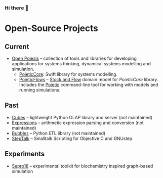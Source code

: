 ### Hi there 👋

# Open-Source Projects

## Current

- [Open Poiesis](https://github.com/OpenPoiesis) – collection of tools and libraries for developing applications for systems thinking, dynamical systems modelling and simulation.
    - [PoieticCore](https://github.com/OpenPoiesis/PoieticCore): Swift library for systems modelling.
    - [PoieticFlows](https://github.com/OpenPoiesis/PoieticFlows) – [Stock and Flow](https://en.wikipedia.org/wiki/Stock_and_flow) domain model for _PoieticCore_ library. Includes the [Poietic](https://github.com/OpenPoiesis/PoieticFlows/blob/main/Docs/Tool.md) command-line tool for working with models and running simulations.

## Past

- [Cubes](https://github.com/DataBrewery/cubes) – lightweight Python OLAP library and server (not maintained)
- [Expressions](https://github.com/DataBrewery/expressions) – arithmetic expression parsing and conversion (not maintained)
- [Bubbles](https://github.com/Stiivi/bubbles) – Python ETL library (not maintained)
- [StepTalk](https://github.com/Stiivi/StepTalkLegacy) – Smalltalk Scripting for Objective C and GNUstep

## Experiments

- [Sepro18](https://github.com/Stiivi/sepro18) – experimental toolkit for biochemistry inspired graph-based simulation


<!--
**Stiivi/Stiivi** is a ✨ _special_ ✨ repository because its `README.md` (this file) appears on your GitHub profile.

Here are some ideas to get you started:

- 🔭 I’m currently working on ...
- 🌱 I’m currently learning ...
- 👯 I’m looking to collaborate on ...
- 🤔 I’m looking for help with ...
- 💬 Ask me about ...
- 📫 How to reach me: ...
- 😄 Pronouns: ...
- ⚡ Fun fact: ...
-->
